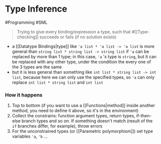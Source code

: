 # Type Inference

#Programming #SML

> Trying to give every binding/expression a type, such that #[[Type-checking]] succeeds or fails (if no solution exists)

- a [[Datatype Bindings|type]] like `'a list * 'a list -> 'a list` is more general than `string list * string list -> string list` if `'a` can be replaced by more than 1 type; in this case, `'a` 's type is `string`, but it can be replaced with any other type, under the condition the every one of the 3 types are the same
- but it is less general than something like `int list * string list -> int list`, because here we can only use the specified types, so `'a` can only replace `int list * string list` and `int list`

### How it happens

1. Top to bottom (if you want to use a [[Functions|method]] inside another method, you need to define it above, so it's in the environment)
2. Collect the constrains: function argument types, return types, if-then-else branch types and so on. If something doesn't match (result of the `if` branches differ, for example), throw errors
3. For the unconstrained types (or [[Parametric polymorphism]]) set type variables `'a`, `'b` ...

